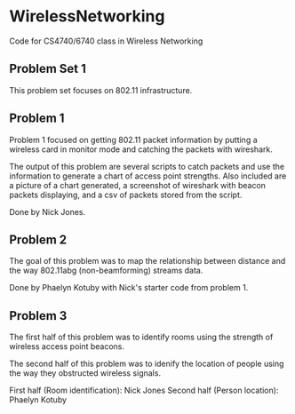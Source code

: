 # WirelessNetworking
Code for CS4740/6740 class in Wireless Networking

## Problem Set 1
This problem set focuses on 802.11 infrastructure.

## Problem 1
Problem 1 focused on getting 802.11 packet information by putting a wireless
card in monitor mode and catching the packets with wireshark.

The output of this problem are several scripts to catch packets and use the
information to generate a chart of access point strengths.  Also included
are a picture of a chart generated, a screenshot of wireshark with beacon
packets displaying, and a csv of packets stored from the script.

Done by Nick Jones.

## Problem 2
The goal of this problem was to map the relationship between distance and
the way 802.11abg (non-beamforming) streams data.

Done by Phaelyn Kotuby with Nick's starter code from problem 1.

## Problem 3
The first half of this problem was to identify rooms using the strength of
wireless access point beacons.

The second half of this problem was to idenify the location of people using the
way they obstructed wireless signals.

First half (Room identification): Nick Jones
Second half (Person location): Phaelyn Kotuby
